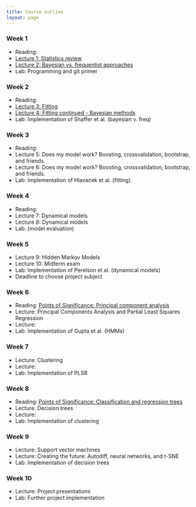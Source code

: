 ```yaml
---
title: Course outline
layout: page
---
```


### Week 1 

- Reading: 
- [Lecture 1: Statistics review](https://bioe-ml-w18.github.io/prog-class/Wk1-Lecture1.pdf)
- [Lecture 2: Bayesian vs. frequentist approaches](https://bioe-ml-w18.github.io/prog-class/Wk1-Lecture2.pdf)
- Lab: Programming and git primer

### Week 2

- Reading: 
- [Lecture 3: Fitting](https://bioe-ml-w18.github.io/prog-class/Wk2-Lecture3.pdf)
- [Lecture 4: Fitting continued - Bayesian methods](https://bioe-ml-w18.github.io/prog-class/Wk2-Lecture4.pdf)
- Lab: Implementation of Shaffer et al. (bayesian v. freq)

### Week 3

- Reading: 
- Lecture 5: Does my model work? Boosting, crossvalidation, bootstrap, and friends.  
- Lecture 6: Does my model work? Boosting, crossvalidation, bootstrap, and friends. 
- Lab: Implementation of Hlavacek et al. (fitting)

### Week 4 

- Reading: 
- Lecture 7: Dynamical models
- Lecture 8: Dynamical models
- Lab: (model evaluation)

### Week 5

- Lecture 9: Hidden Markov Models
- Lecture 10: Midterm exam
- Lab: Implementation of Perelson et al. (dynamical models)
- Deadline to choose project subject

### Week 6

- Reading: [Points of Significance: Principal component analysis](https://www.nature.com/nmeth/journal/v14/n7/full/nmeth.4346.html)
- Lecture: Principal Components Analysis and Partial Least Squares Regression
- Lecture: 
- Lab: Implementation of Gupta et al. (HMMs)

### Week 7

- Lecture: Clustering
- Lecture: 
- Lab: Implementation of PLSR

### Week 8 

- Reading: [Points of Significance: Classification and regression trees](https://www.nature.com/nmeth/journal/v14/n8/full/nmeth.4370.html)
- Lecture: Decision trees
- Lecture: 
- Lab: Implementation of clustering

### Week 9

- Lecture: Support vector machines
- Lecture: Creating the future: Autodiff, neural networks, and t-SNE
- Lab: Implementation of decision trees

### Week 10

- Lecture: Project presentations
- Lab: Further project implementation